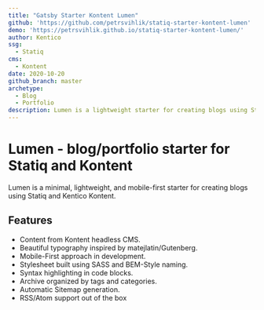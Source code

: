 ```yaml
---
title: "Gatsby Starter Kontent Lumen"
github: 'https://github.com/petrsvihlik/statiq-starter-kontent-lumen'
demo: 'https://petrsvihlik.github.io/statiq-starter-kontent-lumen/'
author: Kentico
ssg:
  - Statiq
cms:
  - Kontent
date: 2020-10-20
github_branch: master
archetype:
  - Blog
  - Portfolio
description: Lumen is a lightweight starter for creating blogs using Statiq and Kentico Kontent.
---
```


# Lumen - blog/portfolio starter for Statiq and Kontent

Lumen is a minimal, lightweight, and mobile-first starter for creating blogs using Statiq and Kentico Kontent.

## Features

* Content from Kontent headless CMS.
* Beautiful typography inspired by matejlatin/Gutenberg.
* Mobile-First approach in development.
* Stylesheet built using SASS and BEM-Style naming.
* Syntax highlighting in code blocks.
* Archive organized by tags and categories.
* Automatic Sitemap generation.
* RSS/Atom support out of the box